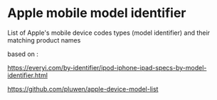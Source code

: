 # Apple mobile model identifier
List of Apple's mobile device codes types (model identifier) and their matching product names

based on :

https://everyi.com/by-identifier/ipod-iphone-ipad-specs-by-model-identifier.html

https://github.com/pluwen/apple-device-model-list
